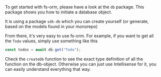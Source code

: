 To get started with fs-orm, please have a look at the `db` package. This package shows you how to initiate a database object.

It is using a package `sdk-db` which you can create yourself (or generate, based on the models found in your monorepo)

From there, it's very easy to use fs-orm. For example, if you want to get all the `Todo` values, simply use something like this

```ts
const todos = await db.get("Todo");
```

Check the `createDb` function to see the exact type definition of all the function on the db-object. Otherwise you can just use Intellisense for it, you can easily understand everything that way.
